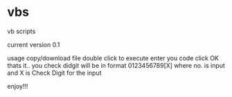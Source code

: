 # vbs
vb scripts

current version 0.1

usage
copy/download file
double click to execute
enter you code
click OK
thats it.. you check didgit will be in format 0123456789[X] 
where no. is input and X is Check Digit for the input


enjoy!!!
